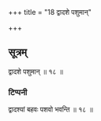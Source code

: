 +++
title = "18 द्वादशे पशुमान्"

+++
## सूत्रम्
द्वादशे पशुमान् ॥ १८ ॥  
### टिप्पनी
द्वादश्यां बहवः पशवो भवन्ति ॥ १८ ॥  

